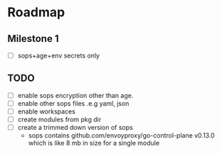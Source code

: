 # Roadmap

## Milestone 1

- [ ] sops+age+env secrets only


## TODO

- [ ] enable sops encryption other than age.
- [ ] enable other sops files .e.g yaml, json
- [ ] enable workspaces
- [ ] create modules from pkg dir
- [ ] create a trimmed down version of sops
  - sops contains github.com/envoyproxy/go-control-plane v0.13.0 which is like 8 mb in size for a single module